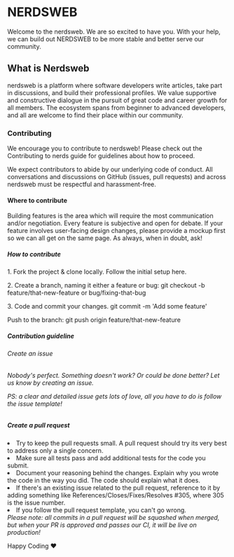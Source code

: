 <h1 align-center>NERDSWEB</h1>
<p>Welcome to the nerdsweb. We are so excited to have you. With your help, we can build out NERDSWEB to be more stable and better serve our community.</p>
<h2>What is Nerdsweb</h2>
<p>nerdsweb is a platform where software developers write articles, take part in discussions, and build their professional profiles. We value supportive and constructive dialogue in the pursuit of great code and career growth for all members. The ecosystem spans from beginner to advanced developers, and all are welcome to find their place within our community.</p>
<h3>Contributing</h3>
<p>We encourage you to contribute to nerdsweb! Please check out the Contributing to nerds guide for guidelines about how to proceed.

We expect contributors to abide by our underlying code of conduct. All conversations and discussions on GitHub (issues, pull requests) and across nerdsweb must be respectful and harassment-free.</p>

<h4>Where to contribute</h4>
<p>Building features is the area which will require the most communication and/or negotiation. Every feature is subjective and open for debate. If your feature involves user-facing design changes, please provide a mockup first so we can all get on the same page. As always, when in doubt, ask!</p>

<h5>How to contribute</h5>
<p>1. Fork the project & clone locally. Follow the initial setup here.</p>
<p>2. Create a branch, naming it either a feature or bug: git checkout -b feature/that-new-feature or bug/fixing-that-bug</p>
<p>3. Code and commit your changes. git commit -m 'Add some feature'</p>
<p>Push to the branch: git push origin feature/that-new-feature</p>

<h5>Contribution guideline</h5>
<h6>Create an issue<h6>
<p>Nobody's perfect. Something doesn't work? Or could be done better? Let us know by creating an issue.</p>
<p>PS: a clear and detailed issue gets lots of love, all you have to do is follow the issue template!</p>
<h5>Create a pull request</h5>
<li>Try to keep the pull requests small. A pull request should try its very best to address only a single concern.</li>
<li>Make sure all tests pass and add additional tests for the code you submit.</li>
<li>Document your reasoning behind the changes. Explain why you wrote the code in the way you did. The code should explain what it does.</li>
<li>If there's an existing issue related to the pull request, reference to it by adding something like References/Closes/Fixes/Resolves #305, where 305 is the issue number. </li>
<li>If you follow the pull request template, you can't go wrong.</li>
<i>Please note: all commits in a pull request will be squashed when merged, but when your PR is approved and passes our CI, it will be live on production!</i>


<p>Happy Coding ❤️</p>
